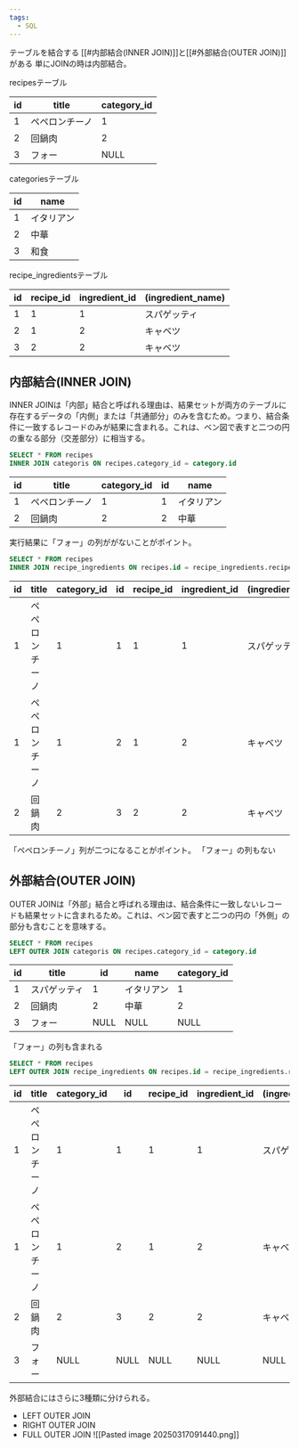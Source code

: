 ```yaml
---
tags:
  - SQL
---
```

テーブルを結合する
[[#内部結合(INNER JOIN)]]と[[#外部結合(OUTER JOIN)]]がある
単にJOINの時は内部結合。

recipesテーブル

| id  | title   | category_id |
| --- | ------- | ----------- |
| 1   | ペペロンチーノ | 1           |
| 2   | 回鍋肉     | 2           |
| 3   | フォー     | NULL        |
categoriesテーブル

| id  | name  |
| --- | ----- |
| 1   | イタリアン |
| 2   | 中華    |
| 3   | 和食    |
recipe_ingredientsテーブル

| id  | recipe_id | ingredient_id | (ingredient_name) |
| --- | --------- | ------------- | ----------------- |
| 1   | 1         | 1             | スパゲッティ            |
| 2   | 1         | 2             | キャベツ              |
| 3   | 2         | 2             | キャベツ              |
## 内部結合(INNER JOIN)
INNER JOINは「内部」結合と呼ばれる理由は、結果セットが両方のテーブルに存在するデータの「内側」または「共通部分」のみを含むため。つまり、結合条件に一致するレコードのみが結果に含まれる。これは、ベン図で表すと二つの円の重なる部分（交差部分）に相当する。
```sql
SELECT * FROM recipes
INNER JOIN categoris ON recipes.category_id = category.id
```

| id  | title   | category_id | id  | name  |
| --- | ------- | ----------- | --- | ----- |
| 1   | ペペロンチーノ | 1           | 1   | イタリアン |
| 2   | 回鍋肉     | 2           | 2   | 中華    |
実行結果に「フォー」の列ががないことがポイント。
```sql
SELECT * FROM recipes
INNER JOIN recipe_ingredients ON recipes.id = recipe_ingredients.recipe_id
```

| id  | title   | category_id | id  | recipe_id | ingredient_id | (ingredient_name) |
| --- | ------- | ----------- | --- | --------- | ------------- | ----------------- |
| 1   | ペペロンチーノ | 1           | 1   | 1         | 1             | スパゲッティ            |
| 1   | ペペロンチーノ | 1           | 2   | 1         | 2             | キャベツ              |
| 2   | 回鍋肉     | 2           | 3   | 2         | 2             | キャベツ              |
「ペペロンチーノ」列が二つになることがポイント。
「フォー」の列もない
## 外部結合(OUTER JOIN)
OUTER JOINは「外部」結合と呼ばれる理由は、結合条件に一致しないレコードも結果セットに含まれるため。これは、ベン図で表すと二つの円の「外側」の部分も含むことを意味する。
```sql
SELECT * FROM recipes
LEFT OUTER JOIN categoris ON recipes.category_id = category.id
```

| id  | title  | id   | name  | category_id |
| --- | ------ | ---- | ----- | ----------- |
| 1   | スパゲッティ | 1    | イタリアン | 1           |
| 2   | 回鍋肉    | 2    | 中華    | 2           |
| 3   | フォー    | NULL | NULL  | NULL        |
「フォー」の列も含まれる
```sql
SELECT * FROM recipes
LEFT OUTER JOIN recipe_ingredients ON recipes.id = recipe_ingredients.recipe_id
```

| id  | title   | category_id | id   | recipe_id | ingredient_id | (ingredient_name) |
| --- | ------- | ----------- | ---- | --------- | ------------- | ----------------- |
| 1   | ペペロンチーノ | 1           | 1    | 1         | 1             | スパゲッティ            |
| 1   | ペペロンチーノ | 1           | 2    | 1         | 2             | キャベツ              |
| 2   | 回鍋肉     | 2           | 3    | 2         | 2             | キャベツ              |
| 3   | フォー     | NULL        | NULL | NULL      | NULL          | NULL              |
外部結合にはさらに3種類に分けられる。
- LEFT OUTER JOIN
- RIGHT OUTER JOIN
- FULL OUTER JOIN
![[Pasted image 20250317091440.png]]